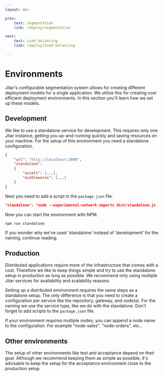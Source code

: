 ```yaml
---
layout: doc

prev:
    text: Segmentation
    link: /deploy/segmentation

next:
    text: Load balancing
    link: /deploy/load-balancing

---
```


# Environments

Jitar's configurable segmentation system allows for creating different deployment models for a single application. We utilize this for creating cost efficient deployment environments. In this section you'll learn how we set up these models.

## Development

We like to use a standalone service for development. This requires only one Jitar instance, getting you up-and-running quickly and saving resources on your machine. For the setup of this environment you need a standalone configuration.

```json
{
    "url": "http://localhost:3000",
    "standalone":
    {
        "assets": [...],
        "middlewares": [...]
    }
}
```

Next you need to add a script in the `package.json` file.

```json
"standalone": "node --experimental-network-imports dist/standalone.js --config=services/standalone.json",
```

Now you can start the environment with NPM.

```bash
npm run standalone
```

If you wonder why we've used 'standalone' instead of 'development' for the naming, continue reading.

## Production

Distributed applications require more of the infrastructure that comes with a cost. Therefore we like to keep things simple and try to use the standalone setup in production as long as possible. We recommend only using multiple Jitar services for availability and scalability reasons.

Setting up a distributed environment requires the same steps as a standalone setup. The only difference is that you need to create a configuration per service like the repository, gateway, and node(s). For the naming we use the service type, like we do with the standalone. Don't forget to add scripts to the `package.json` file.

If your environment requires multiple nodes, you can append a node name to the configuration. For example "node-sales", "node-orders", etc..

## Other environments

The setup of other environments like test and acceptance depend on their goal. Although we recommend keeping them as simple as possible, it's advisable to keep the setup for the acceptance environment close to the production setup.
